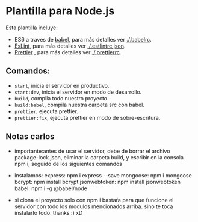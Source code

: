 # Plantilla para Node.js

Esta plantilla incluye:

- ES6 a traves de [babel](https://babeljs.io/setup#installation), para más detalles ver [./.babelrc](./.babelrc).
- [EsLint](https://eslint.org/docs/user-guide/getting-started), para más detalles ver [./.estlintrc.json](./..eslintrc.json).
- [Prettier](https://prettier.io/docs/en/editors.html) , para más detalles ver [./.prettierrc](./.prettierrc).

## Comandos:

- `start`, inicia el servidor en productivo.
- `start:dev`, inicia el servidor en modo de desarrollo.
- `build`, compila todo nuestro proyecto.
- `build:babel`, compila nuestra carpeta src con babel.
- `prettier`, ejecuta prettier.
- `prettier:fix`, ejecuta prettier en modo de sobre-escritura.

## Notas carlos

- importante:antes de usar el servidor, debe de borrar el archivo package-lock.json, eliminar la carpeta build, y escribir en la consola npm i, seguido de los siguientes comandos

- instalamos:
express: npm i express --save
mongoose: npm i mongoose
bcrypt: npm install bcrypt
jsonwebtoken: npm install jsonwebtoken
babel: npm i -g  @babel/node 

- si clona el proyecto solo con npm i bastaŕa para que funcione el servidor con todo los modulos mencionados arriba. sino te toca instalarlo todo. thanks :) xD